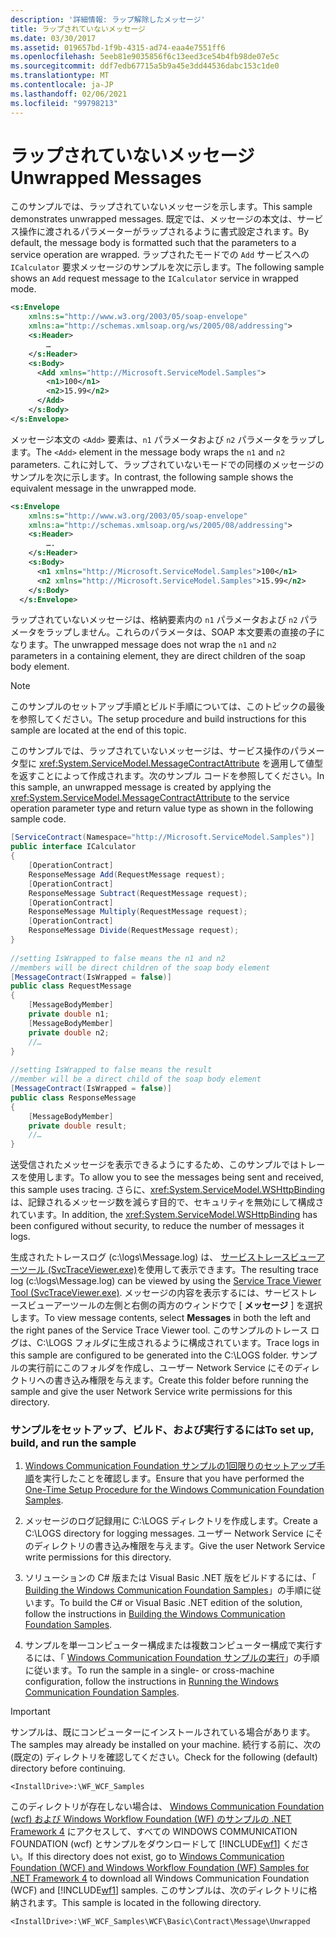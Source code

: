 ```yaml
---
description: '詳細情報: ラップ解除したメッセージ'
title: ラップされていないメッセージ
ms.date: 03/30/2017
ms.assetid: 019657bd-1f9b-4315-ad74-eaa4e7551ff6
ms.openlocfilehash: 5eeb81e9035856f6c13eed3ce54b4fb98de07e5c
ms.sourcegitcommit: ddf7edb67715a5b9a45e3dd44536dabc153c1de0
ms.translationtype: MT
ms.contentlocale: ja-JP
ms.lasthandoff: 02/06/2021
ms.locfileid: "99798213"
---
```

# <a name="unwrapped-messages"></a><span data-ttu-id="5459a-103">ラップされていないメッセージ</span><span class="sxs-lookup"><span data-stu-id="5459a-103">Unwrapped Messages</span></span>

<span data-ttu-id="5459a-104">このサンプルでは、ラップされていないメッセージを示します。</span><span class="sxs-lookup"><span data-stu-id="5459a-104">This sample demonstrates unwrapped messages.</span></span> <span data-ttu-id="5459a-105">既定では、メッセージの本文は、サービス操作に渡されるパラメーターがラップされるように書式設定されます。</span><span class="sxs-lookup"><span data-stu-id="5459a-105">By default, the message body is formatted such that the parameters to a service operation are wrapped.</span></span> <span data-ttu-id="5459a-106">ラップされたモードでの `Add` サービスへの `ICalculator` 要求メッセージのサンプルを次に示します。</span><span class="sxs-lookup"><span data-stu-id="5459a-106">The following sample shows an `Add` request message to the `ICalculator` service in wrapped mode.</span></span>  
  
```xml  
<s:Envelope
    xmlns:s="http://www.w3.org/2003/05/soap-envelope"  
    xmlns:a="http://schemas.xmlsoap.org/ws/2005/08/addressing">  
    <s:Header>  
        …  
    </s:Header>  
    <s:Body>  
      <Add xmlns="http://Microsoft.ServiceModel.Samples">  
        <n1>100</n1>  
        <n2>15.99</n2>  
      </Add>  
    </s:Body>  
</s:Envelope>  
```  
  
 <span data-ttu-id="5459a-107">メッセージ本文の `<Add>` 要素は、`n1` パラメータおよび `n2` パラメータをラップします。</span><span class="sxs-lookup"><span data-stu-id="5459a-107">The `<Add>` element in the message body wraps the `n1` and `n2` parameters.</span></span> <span data-ttu-id="5459a-108">これに対して、ラップされていないモードでの同様のメッセージのサンプルを次に示します。</span><span class="sxs-lookup"><span data-stu-id="5459a-108">In contrast, the following sample shows the equivalent message in the unwrapped mode.</span></span>  
  
```xml  
<s:Envelope
    xmlns:s="http://www.w3.org/2003/05/soap-envelope"
    xmlns:a="http://schemas.xmlsoap.org/ws/2005/08/addressing">  
    <s:Header>  
        ….  
    </s:Header>  
    <s:Body>  
      <n1 xmlns="http://Microsoft.ServiceModel.Samples">100</n1>  
      <n2 xmlns="http://Microsoft.ServiceModel.Samples">15.99</n2>  
    </s:Body>  
  </s:Envelope>  
```  
  
 <span data-ttu-id="5459a-109">ラップされていないメッセージは、格納要素内の `n1` パラメータおよび `n2` パラメータをラップしません。これらのパラメータは、SOAP 本文要素の直接の子になります。</span><span class="sxs-lookup"><span data-stu-id="5459a-109">The unwrapped message does not wrap the `n1` and `n2` parameters in a containing element, they are direct children of the soap body element.</span></span>  
  
> [!NOTE]
> <span data-ttu-id="5459a-110">このサンプルのセットアップ手順とビルド手順については、このトピックの最後を参照してください。</span><span class="sxs-lookup"><span data-stu-id="5459a-110">The setup procedure and build instructions for this sample are located at the end of this topic.</span></span>  
  
 <span data-ttu-id="5459a-111">このサンプルでは、ラップされていないメッセージは、サービス操作のパラメータ型に <xref:System.ServiceModel.MessageContractAttribute> を適用して値型を返すことによって作成されます。次のサンプル コードを参照してください。</span><span class="sxs-lookup"><span data-stu-id="5459a-111">In this sample, an unwrapped message is created by applying the <xref:System.ServiceModel.MessageContractAttribute> to the service operation parameter type and return value type as shown in the following sample code.</span></span>  
  
```csharp
[ServiceContract(Namespace="http://Microsoft.ServiceModel.Samples")]  
public interface ICalculator  
{  
    [OperationContract]  
    ResponseMessage Add(RequestMessage request);  
    [OperationContract]  
    ResponseMessage Subtract(RequestMessage request);  
    [OperationContract]  
    ResponseMessage Multiply(RequestMessage request);  
    [OperationContract]  
    ResponseMessage Divide(RequestMessage request);  
}  
  
//setting IsWrapped to false means the n1 and n2  
//members will be direct children of the soap body element  
[MessageContract(IsWrapped = false)]  
public class RequestMessage  
{  
    [MessageBodyMember]  
    private double n1;  
    [MessageBodyMember]  
    private double n2;  
    //…  
}  
  
//setting IsWrapped to false means the result  
//member will be a direct child of the soap body element  
[MessageContract(IsWrapped = false)]  
public class ResponseMessage  
{  
    [MessageBodyMember]  
    private double result;  
    //…  
}  
```  
  
 <span data-ttu-id="5459a-112">送受信されたメッセージを表示できるようにするため、このサンプルではトレースを使用します。</span><span class="sxs-lookup"><span data-stu-id="5459a-112">To allow you to see the messages being sent and received, this sample uses tracing.</span></span> <span data-ttu-id="5459a-113">さらに、<xref:System.ServiceModel.WSHttpBinding> は、記録されるメッセージ数を減らす目的で、セキュリティを無効にして構成されています。</span><span class="sxs-lookup"><span data-stu-id="5459a-113">In addition, the <xref:System.ServiceModel.WSHttpBinding> has been configured without security, to reduce the number of messages it logs.</span></span>  
  
 <span data-ttu-id="5459a-114">生成されたトレースログ (c:\logs\Message.log) は、 [サービストレースビューアーツール (SvcTraceViewer.exe)](../service-trace-viewer-tool-svctraceviewer-exe.md)を使用して表示できます。</span><span class="sxs-lookup"><span data-stu-id="5459a-114">The resulting trace log (c:\logs\Message.log) can be viewed by using the [Service Trace Viewer Tool (SvcTraceViewer.exe)](../service-trace-viewer-tool-svctraceviewer-exe.md).</span></span> <span data-ttu-id="5459a-115">メッセージの内容を表示するには、サービストレースビューアーツールの左側と右側の両方のウィンドウで [ **メッセージ** ] を選択します。</span><span class="sxs-lookup"><span data-stu-id="5459a-115">To view message contents, select **Messages** in both the left and the right panes of the Service Trace Viewer tool.</span></span> <span data-ttu-id="5459a-116">このサンプルのトレース ログは、C:\LOGS フォルダに生成されるように構成されています。</span><span class="sxs-lookup"><span data-stu-id="5459a-116">Trace logs in this sample are configured to be generated into the C:\LOGS folder.</span></span> <span data-ttu-id="5459a-117">サンプルの実行前にこのフォルダを作成し、ユーザー Network Service にそのディレクトリへの書き込み権限を与えます。</span><span class="sxs-lookup"><span data-stu-id="5459a-117">Create this folder before running the sample and give the user Network Service write permissions for this directory.</span></span>  
  
### <a name="to-set-up-build-and-run-the-sample"></a><span data-ttu-id="5459a-118">サンプルをセットアップ、ビルド、および実行するには</span><span class="sxs-lookup"><span data-stu-id="5459a-118">To set up, build, and run the sample</span></span>  
  
1. <span data-ttu-id="5459a-119">[Windows Communication Foundation サンプルの1回限りのセットアップ手順](one-time-setup-procedure-for-the-wcf-samples.md)を実行したことを確認します。</span><span class="sxs-lookup"><span data-stu-id="5459a-119">Ensure that you have performed the [One-Time Setup Procedure for the Windows Communication Foundation Samples](one-time-setup-procedure-for-the-wcf-samples.md).</span></span>  
  
2. <span data-ttu-id="5459a-120">メッセージのログ記録用に C:\LOGS ディレクトリを作成します。</span><span class="sxs-lookup"><span data-stu-id="5459a-120">Create a C:\LOGS directory for logging messages.</span></span> <span data-ttu-id="5459a-121">ユーザー Network Service にそのディレクトリの書き込み権限を与えます。</span><span class="sxs-lookup"><span data-stu-id="5459a-121">Give the user Network Service write permissions for this directory.</span></span>  
  
3. <span data-ttu-id="5459a-122">ソリューションの C# 版または Visual Basic .NET 版をビルドするには、「 [Building the Windows Communication Foundation Samples](building-the-samples.md)」の手順に従います。</span><span class="sxs-lookup"><span data-stu-id="5459a-122">To build the C# or Visual Basic .NET edition of the solution, follow the instructions in [Building the Windows Communication Foundation Samples](building-the-samples.md).</span></span>  
  
4. <span data-ttu-id="5459a-123">サンプルを単一コンピューター構成または複数コンピューター構成で実行するには、「 [Windows Communication Foundation サンプルの実行](running-the-samples.md)」の手順に従います。</span><span class="sxs-lookup"><span data-stu-id="5459a-123">To run the sample in a single- or cross-machine configuration, follow the instructions in [Running the Windows Communication Foundation Samples](running-the-samples.md).</span></span>  
  
> [!IMPORTANT]
> <span data-ttu-id="5459a-124">サンプルは、既にコンピューターにインストールされている場合があります。</span><span class="sxs-lookup"><span data-stu-id="5459a-124">The samples may already be installed on your machine.</span></span> <span data-ttu-id="5459a-125">続行する前に、次の (既定の) ディレクトリを確認してください。</span><span class="sxs-lookup"><span data-stu-id="5459a-125">Check for the following (default) directory before continuing.</span></span>  
>
> `<InstallDrive>:\WF_WCF_Samples`  
>
> <span data-ttu-id="5459a-126">このディレクトリが存在しない場合は、 [Windows Communication Foundation (wcf) および Windows Workflow Foundation (WF) のサンプルの .NET Framework 4](https://www.microsoft.com/download/details.aspx?id=21459) にアクセスして、すべての WINDOWS COMMUNICATION FOUNDATION (wcf) とサンプルをダウンロードして [!INCLUDE[wf1](../../../../includes/wf1-md.md)] ください。</span><span class="sxs-lookup"><span data-stu-id="5459a-126">If this directory does not exist, go to [Windows Communication Foundation (WCF) and Windows Workflow Foundation (WF) Samples for .NET Framework 4](https://www.microsoft.com/download/details.aspx?id=21459) to download all Windows Communication Foundation (WCF) and [!INCLUDE[wf1](../../../../includes/wf1-md.md)] samples.</span></span> <span data-ttu-id="5459a-127">このサンプルは、次のディレクトリに格納されます。</span><span class="sxs-lookup"><span data-stu-id="5459a-127">This sample is located in the following directory.</span></span>  
>
> `<InstallDrive>:\WF_WCF_Samples\WCF\Basic\Contract\Message\Unwrapped`  
